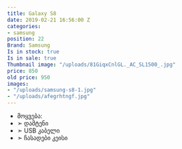 ```yaml
---
title: Galaxy S8
date: 2019-02-21 16:56:00 Z
categories:
- samsung
position: 22
Brand: Samsung
Is in stock: true
Is in sale: true
Thumbnail image: "/uploads/81GiqxCnlGL._AC_SL1500_.jpg"
price: 850
old price: 950
images:
- "/uploads/samsung-s8-1.jpg"
- "/uploads/afegrhtngf.jpg"
---
```


* მოყვება: 
* ➣ დამტენი
* ➣ USB კაბელი
* ➣ ჩასადები კეისი
